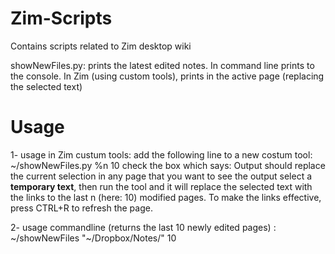 # Zim-Scripts
Contains scripts related to Zim desktop wiki

showNewFiles.py: prints the latest edited notes. In command line prints to the console. In Zim (using custom tools), prints in the active page (replacing the selected text)

# Usage 
1- usage in Zim custum tools:
    add the following line to a new costum tool:
        ~/showNewFiles.py %n 10 
    check the box which says: Output should replace the current selection
    in any page that you want to see the output select a **temporary text**, then run the tool and it will replace
    the selected text with the links to the last n (here: 10) modified pages. To make the links effective, press 
    CTRL+R to refresh the page.
    
2- usage commandline (returns the last 10 newly edited pages) :  ~/showNewFiles "~/Dropbox/Notes/"  10        
